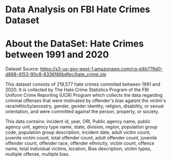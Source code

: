 # Data Analysis on FBI Hate Crimes Dataset
# About the DataSet: Hate Crimes between 1991 and 2020

Dataset Source: https://s3-us-gov-west-1.amazonaws.com/cg-d4b776d0-d898-4153-90c8-8336f86bdfec/hate_crime.zip

This dataset consists of 219,577 hate crimes commited between 1991 and 2020. It is collected by The Hate Crime Statistics Program of the FBI Uniform Crime Reporting (UCR) Program which collects the data regarding criminal offenses that were motivated by offender's bias agaisnt the victim's race/ethicity/ancestry, gender, gender identity, religion, disability, or sexual orientation, and were committed against the person, property, or society. 

This data contains: incident id, year, ORI, Public agency name, public agency unit, agency type name, state, division, region, population group code, population group description, incident date, adult victim count, juvenile victim count, total offender count, adult offender count, juvenile offender count, offender race, offender ethnicity, victim count, offence name, total individual victims, location, Bias description, victim types, multiple offense, multiple bias.
